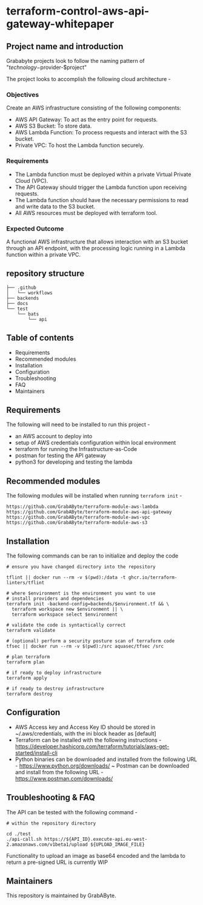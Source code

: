 # terraform-control-aws-api-gateway-whitepaper

## Project name and introduction
Grababyte projects look to follow the naming pattern of "$technology-$provider-$project"

The project looks to accomplish the following cloud architecture -

### Objectives

Create an AWS infrastructure consisting of the following components:

- AWS API Gateway: To act as the entry point for requests.
- AWS S3 Bucket: To store data.
- AWS Lambda Function: To process requests and interact with the S3 bucket.
- Private VPC: To host the Lambda function securely.

### Requirements

- The Lambda function must be deployed within a private Virtual Private Cloud (VPC).
- The API Gateway should trigger the Lambda function upon receiving requests.
- The Lambda function should have the necessary permissions to read and write data to
the S3 bucket.
- All AWS resources must be deployed with terraform tool.

### Expected Outcome

A functional AWS infrastructure that allows interaction with an S3 bucket through an API
endpoint, with the processing logic running in a Lambda function within a private VPC.

## repository structure

```
├── .github
│   └── workflows
├── backends
├── docs
└── test
    └── bats
        └── api
```

## Table of contents

- Requirements
- Recommended modules
- Installation
- Configuration
- Troubleshooting
- FAQ
- Maintainers

## Requirements

The following will need to be installed to run this project -

- an AWS account to deploy into 
- setup of AWS credentials configuration within local environment
- terraform for running the Infrastructure-as-Code
- postman for testing the API gateway
- python3 for developing and testing the lambda

## Recommended modules

The following modules will be installed when running `terraform init` -

```
https://github.com/GrabAByte/terraform-module-aws-lambda
https://github.com/GrabAByte/terraform-module-aws-api-gateway
https://github.com/GrabAByte/terraform-module-aws-vpc
https://github.com/GrabAByte/terraform-module-aws-s3
```

## Installation

The following commands can be ran to initialize and deploy the code

```
# ensure you have changed directory into the repository

tflint || docker run --rm -v $(pwd):/data -t ghcr.io/terraform-linters/tflint

# where $environment is the environment you want to use
# install providers and dependencies
terraform init -backend-config=backends/$environment.tf && \
  terraform workspace new $environment || \
  terraform workspace select $environment

# validate the code is syntactically correct
terraform validate

# (optional) perform a security posture scan of terraform code
tfsec || docker run --rm -v $(pwd):/src aquasec/tfsec /src

# plan terraform
terraform plan

# if ready to deploy infrastructure
terraform apply

# if ready to destroy infrastructure
terraform destroy
```

## Configuration

- AWS Access key and Access Key ID should be stored in ~/.aws/credentials, with the ini block header as [default]
- Terraform can be installed with the following instructions - https://developer.hashicorp.com/terraform/tutorials/aws-get-started/install-cli
- Python binaries can be downloaded and installed from the following URL - https://www.python.org/downloads/
~ Postman can be downloaded and install from the following URL - https://www.postman.com/downloads/

## Troubleshooting & FAQ

The API can be tested with the following command -

```
# within the repository directory

cd ./test
./api-call.sh https://${API_ID}.execute-api.eu-west-2.amazonaws.com/v1beta1/upload ${UPLOAD_IMAGE_FILE}
```

Functionality to upload an image as base64 encoded and the lambda to return a pre-signed URL is currently WIP

## Maintainers

This repository is maintained by GrabAByte.
